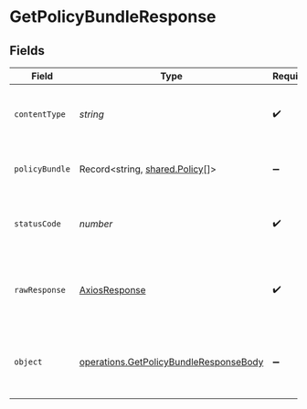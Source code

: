 # GetPolicyBundleResponse


## Fields

| Field                                                                                                   | Type                                                                                                    | Required                                                                                                | Description                                                                                             |
| ------------------------------------------------------------------------------------------------------- | ------------------------------------------------------------------------------------------------------- | ------------------------------------------------------------------------------------------------------- | ------------------------------------------------------------------------------------------------------- |
| `contentType`                                                                                           | *string*                                                                                                | :heavy_check_mark:                                                                                      | HTTP response content type for this operation                                                           |
| `policyBundle`                                                                                          | Record<string, [shared.Policy](../../../sdk/models/shared/policy.md)[]>                                 | :heavy_minus_sign:                                                                                      | Policy-Bundle retrieved successfully.                                                                   |
| `statusCode`                                                                                            | *number*                                                                                                | :heavy_check_mark:                                                                                      | HTTP response status code for this operation                                                            |
| `rawResponse`                                                                                           | [AxiosResponse](https://axios-http.com/docs/res_schema)                                                 | :heavy_check_mark:                                                                                      | Raw HTTP response; suitable for custom response parsing                                                 |
| `object`                                                                                                | [operations.GetPolicyBundleResponseBody](../../../sdk/models/operations/getpolicybundleresponsebody.md) | :heavy_minus_sign:                                                                                      | The request is malformed (e.g, a given path parameter is invalid)<br/>                                  |
